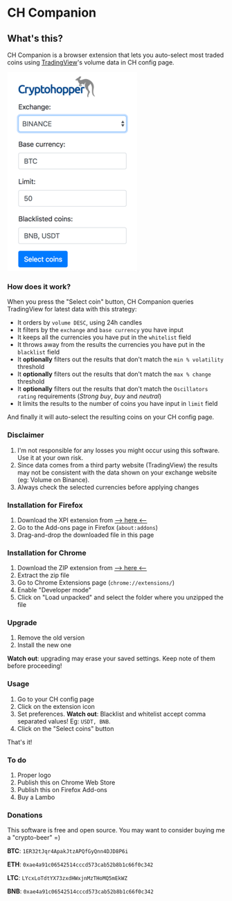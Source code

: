 # CH Companion

## What's this?
CH Companion is a browser extension that lets you auto-select most traded coins using [TradingView](https://www.tradingview.com)'s volume data in CH config page.

![image](screenshot.png?raw=true)

### How does it work?
When you press the "Select coin" button, CH Companion queries TradingView for latest data with this strategy:
  * It orders by `volume DESC`, using 24h candles
  * It filters by the `exchange` and `base currency` you have input
  * It keeps all the currencies you have put in the `whitelist` field
  * It throws away from the results the currencies you have put in the `blacklist` field
  * It **optionally** filters out the results that don't match the `min % volatility` threshold
  * It **optionally** filters out the results that don't match the `max % change` threshold
  * It **optionally** filters out the results that don't match the `Oscillators rating` requirements (*Strong buy*, *buy* and *neutral*)
  * It limits the results to the number of coins you have input in `limit` field
  
And finally it will auto-select the resulting coins on your CH config page.

### Disclaimer
1. I'm not responsible for any losses you might occur using this software. Use it at your own risk.
1. Since data comes from a third party website (TradingView) the results may not be consistent with the data shown on your exchange website (eg: Volume on Binance).
1. Always check the selected currencies before applying changes

### Installation for Firefox
1. Download the XPI extension from [--> here <--](https://github.com/matteoantoci/ch-companion/raw/master/dist/ch-companion.xpi)
1. Go to the Add-ons page in Firefox (`about:addons`)
1. Drag-and-drop the downloaded file in this page

### Installation for Chrome
1. Download the ZIP extension from [--> here <--](https://github.com/matteoantoci/ch-companion/raw/master/dist/ch-companion.zip)
1. Extract the zip file
1. Go to Chrome Extensions page (`chrome://extensions/`)
1. Enable "Developer mode"
1. Click on "Load unpacked" and select the folder where you unzipped the file

### Upgrade
1. Remove the old version
1. Install the new one

**Watch out**: upgrading may erase your saved settings. Keep note of them before proceeding!

### Usage
1. Go to your CH config page
1. Click on the extension icon
1. Set preferences. **Watch out**: Blacklist and whitelist accept comma separated values! Eg: `USDT, BNB`.
1. Click on the "Select coins" button

That's it!

### To do
1. Proper logo
1. Publish this on Chrome Web Store
1. Publish this on Firefox Add-ons
1. Buy a Lambo

### Donations
This software is free and open source. You may want to consider buying me a "crypto-beer" =)

**BTC**: `1ER32tJqr4ApakJtzAPQfGyQnn4DJD8P6i`

**ETH**: `0xae4a91c06542514cccd573cab52b8b1c66f0c342`

**LTC**: `LYcxLoTdtYX73zxdHWxjnMzTHoMQ5mEkWZ`

**BNB**: `0xae4a91c06542514cccd573cab52b8b1c66f0c342`
